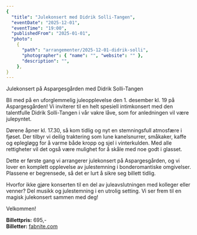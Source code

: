 ```yaml
---
{
  "title": "Julekonsert med Didrik Solli-Tangen",
  "eventDate": "2025-12-01",
  "eventTime": "19:00",
  "publishedFrom": "2025-01-01",
  "photo":
    {
      "path": "arrangementer/2025-12-01-didrik-solli",
      "photographer": { "name": "", "website": "" },
      "description": "",
    },
}
---
```


Julekonsert på Aspargesgården med Didrik Solli-Tangen

Bli med på en uforglemmelig juleopplevelse den 1. desember kl. 19 på Aspargesgården! Vi inviterer til en helt spesiell intimkonsert med den talentfulle Didrik Solli-Tangen i vår vakre låve, som for anledningen vil være julepyntet.

Dørene åpner kl. 17.30, så kom tidlig og nyt en stemningsfull atmosfære i fjøset. Der tilbyr vi deilig traktering som lune kanelsnurrer, småkaker, kaffe og eplegløgg for å varme både kropp og sjel i vinterkulden. Med alle rettigheter vil det også være mulighet for å skåle med noe godt i glasset.

Dette er første gang vi arrangerer julekonsert på Aspargesgården, og vi lover en komplett opplevelse av julestemning i bonderomantiske omgivelser. Plassene er begrensede, så det er lurt å sikre seg billett tidlig.

Hvorfor ikke gjøre konserten til en del av juleavslutningen med kolleger eller venner? Del musikk og julestemning i en utrolig setting. Vi ser frem til en magisk julekonsert sammen med deg!

Velkommen!

**Billettpris:** 695,-\
**Billetter:** [fabnite.com](https://fabnite.com/no/events/julekonsert-pa-aspargesgarden-med-didrik-solli-tangen-konsert)
